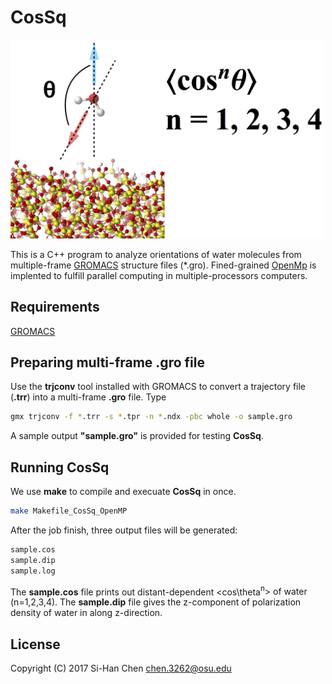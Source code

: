 # CosSq

<img src ="https://github.com/chen3262/CosSq/blob/master/pic.png" width="500">

This is a C++ program to analyze orientations of water molecules from multiple-frame [GROMACS](http://www.gromacs.org/) structure files (*.gro). Fined-grained [OpenMp](http://www.openmp.org) is implented to fulfill parallel computing in multiple-processors computers.

## Requirements
[GROMACS](http://www.gromacs.org/)

## Preparing multi-frame .gro file

Use the **trjconv** tool installed with GROMACS to convert a trajectory file (**.trr**) into a multi-frame **.gro** file. Type

```bash
gmx trjconv -f *.trr -s *.tpr -n *.ndx -pbc whole -o sample.gro
```

A sample output **"sample.gro"** is provided for testing **CosSq**.

## Running CosSq

We use **make** to compile and execuate **CosSq** in once. 

```bash
make Makefile_CosSq_OpenMP
```

After the job finish, three output files will be generated:

```bash
sample.cos
sample.dip
sample.log
```

The **sample.cos** file prints out distant-dependent <cos\theta<tab><sup>n</sup>> of water (n=1,2,3,4). The **sample.dip** file gives the z-component of polarization density of water in along z-direction.

## License

Copyright (C) 2017 Si-Han Chen chen.3262@osu.edu

